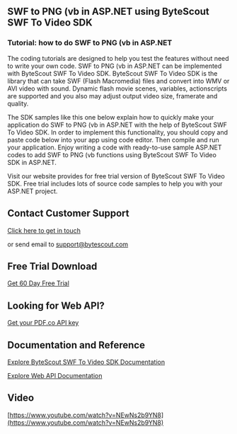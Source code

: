 ## SWF to PNG (vb in ASP.NET using ByteScout SWF To Video SDK

### Tutorial: how to do SWF to PNG (vb in ASP.NET

The coding tutorials are designed to help you test the features without need to write your own code. SWF to PNG (vb in ASP.NET can be implemented with ByteScout SWF To Video SDK. ByteScout SWF To Video SDK is the library that can take SWF (Flash Macromedia) files and convert into WMV or AVI video with sound. Dynamic flash movie scenes, variables, actionscripts are supported and you also may adjust output video size, framerate and quality.

The SDK samples like this one below explain how to quickly make your application do SWF to PNG (vb in ASP.NET with the help of ByteScout SWF To Video SDK. In order to implement this functionality, you should copy and paste code below into your app using code editor. Then compile and run your application. Enjoy writing a code with ready-to-use sample ASP.NET codes to add SWF to PNG (vb functions using ByteScout SWF To Video SDK in ASP.NET.

Visit our website provides for free trial version of ByteScout SWF To Video SDK. Free trial includes lots of source code samples to help you with your ASP.NET project.

## Contact Customer Support

[Click here to get in touch](https://bytescout.zendesk.com/hc/en-us/requests/new?subject=ByteScout%20SWF%20To%20Video%20SDK%20Question)

or send email to [support@bytescout.com](mailto:support@bytescout.com?subject=ByteScout%20SWF%20To%20Video%20SDK%20Question) 

## Free Trial Download

[Get 60 Day Free Trial](https://bytescout.com/download/web-installer?utm_source=github-readme)

## Looking for Web API? 

[Get your PDF.co API key](https://pdf.co/documentation/api?utm_source=github-readme)

## Documentation and Reference

[Explore ByteScout SWF To Video SDK Documentation](https://bytescout.com/documentation/index.html?utm_source=github-readme)

[Explore Web API Documentation](https://pdf.co/documentation/api?utm_source=github-readme)

## Video

[https://www.youtube.com/watch?v=NEwNs2b9YN8](https://www.youtube.com/watch?v=NEwNs2b9YN8)